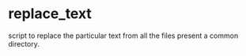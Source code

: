 # replace_text
script to replace the particular text from all the files present a common directory.
